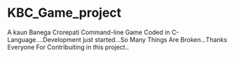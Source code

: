 # KBC_Game_project
A kaun Banega Crorepati Command-line Game Coded in C-Language....Development just started...So Many Things Are Broken...Thanks Everyone For Contribuiting in this project..
